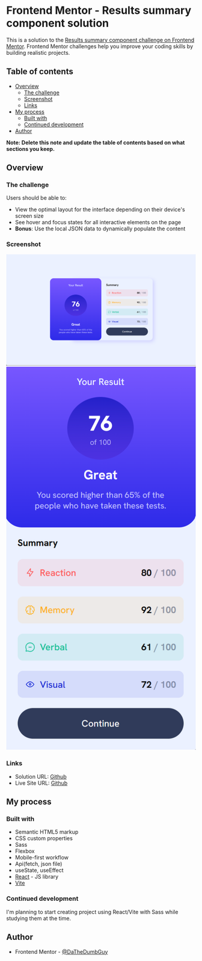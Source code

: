 # Frontend Mentor - Results summary component solution

This is a solution to the [Results summary component challenge on Frontend Mentor](https://www.frontendmentor.io/challenges/results-summary-component-CE_K6s0maV). Frontend Mentor challenges help you improve your coding skills by building realistic projects.

## Table of contents

- [Overview](#overview)
  - [The challenge](#the-challenge)
  - [Screenshot](#screenshot)
  - [Links](#links)
- [My process](#my-process)
  - [Built with](#built-with)
  - [Continued development](#continued-development)
- [Author](#author)

**Note: Delete this note and update the table of contents based on what sections you keep.**

## Overview

### The challenge

Users should be able to:

- View the optimal layout for the interface depending on their device's screen size
- See hover and focus states for all interactive elements on the page
- **Bonus**: Use the local JSON data to dynamically populate the content

### Screenshot

![](./desktop.png)
![](./mobile.png)

### Links

- Solution URL: [Github](https://github.com/DaTheDumbGuy/results-summary-component-main)
- Live Site URL: [Github](https://dathedumbguy.github.io/results-summary-component-main/)

## My process

### Built with

- Semantic HTML5 markup
- CSS custom properties
- Sass
- Flexbox
- Mobile-first workflow
- Api(fetch, json file)
- useState, useEffect
- [React](https://reactjs.org/) - JS library
- [Vite](https://vitejs.dev/)

### Continued development

I'm planning to start creating project using React/Vite with Sass while studying them at the time.

## Author

- Frontend Mentor - [@DaTheDumbGuy](https://www.frontendmentor.io/profile/DaTheDumbGuy)
